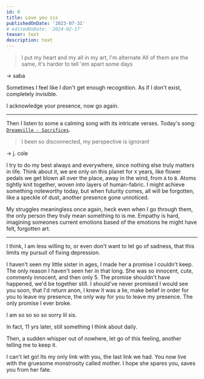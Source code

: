 ```yaml
---
id: 0
title: Love you sis
publishedOnDate: '2023-07-31'
# editedOnDate: '2024-02-17'
teaser: text
description: text
---
```

<!-- ## 31/07/2023 love you sis -->

> I put my heart and my all in my art, I'm alternate
> All of them are the same, it's harder to tell 'em apart some days

-> saba

Sometimes I feel like I don't get enough recognition. As if I don't exist, completely invisible.

I acknowledge your presence, now go again.

---

Then I listen to some a calming song with its intricate verses. Today's song: [`Dreamville - Sacrifices`](https://www.youtube.com/watch?v=ANzgMYgoJsA).

> I been so disconnected, my perspective is ignorant

-> j. cole

I try to do my best always and everywhere, since nothing else truly matters in life. Think about it, we are only on this planet for `X` years, like flower pedals we get blown all over the place, away in the wind, from `A` to `B`. Atoms tightly knit together, woven into layers of human-fabric. I might achieve something noteworthy today, but when futurity comes, all will be forgotten, like a speckle of dust, another presence gone unnoticed.

My struggles meaningless once again, heck even when I go through them, the only person they truly mean something to is me. Empathy is hard, imagining someones current emotions based of the emotions he might have felt, forgotten art.

---

I think, I am less willing to, or even don't want to let go of sadness, that this limits my pursuit of fixing depression.

I haven't seen my little sister in ages, I made her a promise I couldn't keep. The only reason I haven't seen her in that long. She was so innocent, cute, commenly innocent, and then only 5. The promise shouldn't have happened, we'd be together still.
I should've never promised I would see you soon, that I'd return anon, I knew it was a lie, make belief in order for you to leave my presence, the only way for you to leave my presence.
The only promise I ever broke.

I am so so so so sorry lil sis.

In fact, 11 yrs later, still something I think about daily.

Then, a sudden whisper out of nowhere, let go of this feeling, another telling me to keep it.

I can't let go! Its my only link with you, the last link we had. You now live with the gruesome monstrosity called mother. I hope she spares you, saves you from her fate.